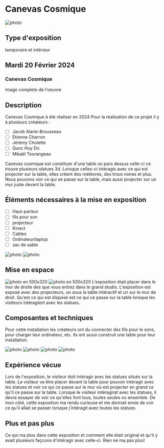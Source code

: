 # Canevas Cosmique

![photo](media/canevas_cosmique.png)


## Type d'exposition
temporaire et intérieur

## Mardi 20 Février 2024

### Canevas Cosmique

image complete de l'oeuvre

## Description 
Canevas Cosmique à été réaliser en 2024
Pour la réalisation de ce projet il y à plusieurs créateurs :
- [ ] Jacob Alarie-Brousseau
- [ ] Étienne Charron
- [ ] Jérémy Cholette
- [ ] Quoc Huy Do
- [ ] Mikaël Tourangeau

Canevas cosmique est constituer d'une table où pars dessus celle-ci ce trouve plusieurs statues 3d. Lorsque celles-ci intéragis avec ce qui est projecter sur la table, elles créent des météores, des trous noires et plus. Nous pouvons voir ce qui se passe sur la table, mais aussi projecter sur un mur juste devant la table.

## Éléments nécessaires à la mise en exposition
- [ ] Haut-parleur
- [ ] fils pour son
- [ ] projecteur
- [ ] Kinect
- [ ] Cables
- [ ] Ordinateur/laptop
- [ ] sac de sable

![photo](media/materiel_sous_table_canevas_cosmique.png)  ![photo](media/sac_de_sable_tien_nappe_canevas_cosmique.jpeg)

## Mise en espace 

![photo en 500x320](media/schema_canevas_cosmique.png)  ![photo en 500x320](media/vue_complete_table_canevas_cosmique.jpeg)
L'exposition était placer dans le mur de droite des que vous entrez dans le grand studio. L'exposition est exposé avec des projecteurs, un sous la table intéractif et un sur le mur de droit. Qu'est ce qui est disposé est ce qui ce passe sur la table lorsque les visiteurs intéragient avec les statues.

## Composantes et techniques
Pour cette installation les créateurs ont du connecter des fils pour le sons, pour charger leur ordinateur, etc. Ils ont aussi construit une table pour leur installation.

![photo](media/materiel_sous_table_2_canevas_cosmique.jpg)  ![photo](media/materiel_sous_table_canevas_cosmique.png)
![photo](media/vue_sous_table_materiel_canevas_cosmique.jpg)  ![photo](media/ordinateur_utiiliser_pour_intallation_canevas_cosmique.JPG)


## Expérience vécue
Lors de l'exposition, le visiteur doit intéragir avec les statues situés sur la table. Le visiteur va être placer devant la table pour pouvoir intéragir avec les statues et voir ce qui ce passe sur le mur où est projecter en grand ce qu'il ce passe sur la table. Lorsque le visiteur intéragirat avec les statues, il devra essayer de voir ce qu'elles font tous, toutes seules ou ensemble. De mon côté, cette exposition ma rendu curieuse et me donnait envie de voir ce qu'il allait se passer lorsque j'intéragit avec toutes les statues.

## Plus et pas plus
Ce qui ma plus dans cette exposition et comment elle était original et qu'il y avait plusieurs façcons d'intéragir avec celle-ci. Rien ne ma pas plus!

